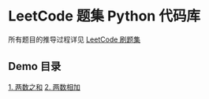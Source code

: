 # LeetCode 题集 Python 代码库

所有题目的推导过程详见 [LeetCode 刷题集](https://wxnacy.com/leetcode/)

## Demo 目录

[1. 两数之和](1-two-sum.py)
[2. 两数相加](2-add-two-numbers.py)
